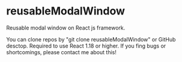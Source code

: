 # reusableModalWindow
Reusable modal window on React js framework. 

You can clone repos by "git clone reusableModalWindow" or GitHub desctop. Required to use React 1.18 or higher. If you fing bugs or shortcomings, please contact me about this!
